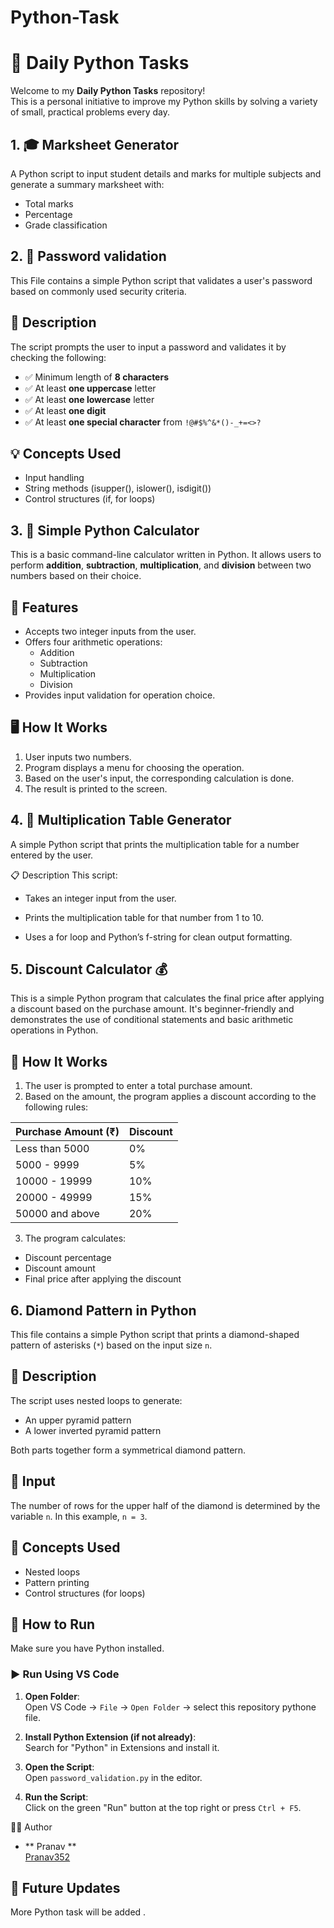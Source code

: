 # Python-Task

# 🐍 Daily Python Tasks

Welcome to my **Daily Python Tasks** repository!  
This is a personal initiative to improve my Python skills by solving a variety of small, practical problems every day.


## 1. 🎓 Marksheet Generator
A Python script to input student details and marks for multiple subjects and generate a summary marksheet with:
- Total marks
- Percentage
- Grade classification

## 2. 🔐 Password validation

This File contains a simple Python script that validates a user's password based on commonly used security criteria.

## 📌 Description

The script prompts the user to input a password and validates it by checking the following:

  - ✅ Minimum length of **8 characters**
  - ✅ At least **one uppercase** letter
  - ✅ At least **one lowercase** letter
  - ✅ At least **one digit**
  - ✅ At least **one special character** from `!@#$%^&*()-_+=<>?`

## 💡 Concepts Used
  - Input handling
  -  String methods (isupper(), islower(), isdigit())
  -  Control structures (if, for loops)


## 3. 🧮 Simple Python Calculator

This is a basic command-line calculator written in Python. It allows users to perform **addition**, **subtraction**, **multiplication**, and **division** between two numbers based on their choice.

## 📌 Features

- Accepts two integer inputs from the user.
- Offers four arithmetic operations:
  - Addition
  - Subtraction
  - Multiplication
  - Division
- Provides input validation for operation choice.

## 🖥️ How It Works

1. User inputs two numbers.
2. Program displays a menu for choosing the operation.
3. Based on the user's input, the corresponding calculation is done.
4. The result is printed to the screen.

## 4. 🔢 Multiplication Table Generator
A simple Python script that prints the multiplication table for a number entered by the user.

📋 Description
  This script:

   - Takes an integer input from the user.
 
   - Prints the multiplication table for that number from 1 to 10.

   - Uses a for loop and Python’s f-string for clean output formatting.

## 5. Discount Calculator 💰

This is a simple Python program that calculates the final price after applying a discount based on the purchase amount. It's beginner-friendly and demonstrates the use of conditional statements and basic arithmetic operations in Python.

  ## 🚀 How It Works

  1. The user is prompted to enter a total purchase amount.
  2. Based on the amount, the program applies a discount according to the following rules:

  | Purchase Amount (₹) | Discount |
  |---------------------|----------|
  | Less than 5000      | 0%       |
  | 5000 - 9999         | 5%       |
  | 10000 - 19999       | 10%      |
  | 20000 - 49999       | 15%      |
  | 50000 and above     | 20%      |

  3. The program calculates:
   - Discount percentage
   - Discount amount
   - Final price after applying the discount
  
## 6. Diamond Pattern in Python

  This file contains a simple Python script that prints a diamond-shaped pattern of asterisks (`*`) based on the input size `n`.

  ## 📌 Description

  The script uses nested loops to generate:

  - An upper pyramid pattern
  - A lower inverted pyramid pattern

  Both parts together form a symmetrical diamond pattern.

  ## 🧮 Input

  The number of rows for the upper half of the diamond is determined by the variable `n`. In this example, `n = 3`.

  ## 🧠 Concepts Used
   -  Nested loops
  -  Pattern printing
  -  Control structures (for loops)


## 🚀 How to Run

Make sure you have Python installed. 

### ▶️ Run Using **VS Code**

1. **Open Folder**:  
   Open VS Code → `File` → `Open Folder` → select this repository pythone file.

2. **Install Python Extension (if not already)**:  
   Search for "Python" in Extensions and install it.

3. **Open the Script**:  
   Open `password_validation.py` in the editor.

4. **Run the Script**:  
   Click on the green "Run" button at the top right or press `Ctrl + F5`.
   
🙋‍♂️ Author
  - ** Pranav **  
    [Pranav352](https://github.com/Pranav352) 
 
## 📅 Future Updates
More Python task will be added .


